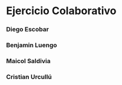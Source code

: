 # Ejercicio Colaborativo

### Diego Escobar
### Benjamin Luengo
### Maicol Saldivia
### Cristian Urcullú